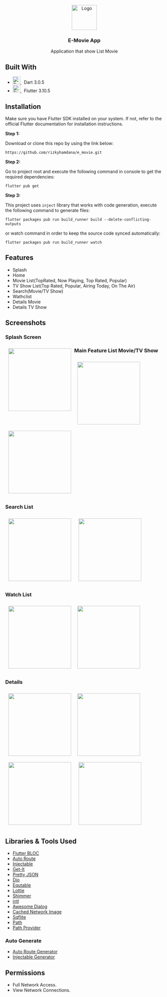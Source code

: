 <!-- PROJECT LOGO -->
<br />
<div align="center">
    <img src="/readme/app_icon.png" alt="Logo" width="80">
  <h3 align="center">E-Movie App</h3>

  <p align="center">
    Application that show List Movie
  </p>
</div>

##

## Built With

* <a href="https://dart.dev/">
    <img src="https://www.vectorlogo.zone/logos/dartlang/dartlang-icon.svg" alt="Dart" width="24"> 
  </a>  
   &nbsp;&nbsp;Dart 3.0.5
  


* <a href="https://flutter.dev/">
    <img src="https://www.vectorlogo.zone/logos/flutterio/flutterio-icon.svg" alt="Flutter" width="24"> 
  </a>
   &nbsp;&nbsp;Flutter 3.10.5



## Installation

Make sure you have Flutter SDK installed on your system. If not, refer to the official Flutter documentation for installation instructions.

**Step 1:**

Download or clone this repo by using the link below:

```
https://github.com/rizkyhamdana/e_movie.git
```

**Step 2:**

Go to project root and execute the following command in console to get the required dependencies: 

```
flutter pub get 
```

**Step 3:**

This project uses `inject` library that works with code generation, execute the following command to generate files:

```
flutter packages pub run build_runner build --delete-conflicting-outputs
```

or watch command in order to keep the source code synced automatically:

```
flutter packages pub run build_runner watch
```

## Features

* Splash
* Home
* Movie List(TopRated, Now Playing, Top Rated, Popular)
* TV Show List(Top Rated, Popular, Airing Today, On The Air)
* Search(Movie/TV Show)
* Wathclist
* Details Movie
* Details TV Show
  
## Screenshots


### Splash Screen
[<img src="/readme/ss1.png" align="left"
width="200"
    hspace="10" vspace="10">](/readme/ss1.png)
    
### Main Feature List Movie/TV Show
[<img src="/readme/ss2.png" align="left"
width="200"
    hspace="10" vspace="10">](/readme/ss2.png)
[<img src="/readme/ss3.png" align="center"
width="200"
    hspace="10" vspace="10">](/readme/ss3.png)

### Search List
[<img src="/readme/ss4.png" align="center"
width="200"
    hspace="10" vspace="10">](/readme/ss4.png)
[<img src="/readme/ss5.png" align="center"
width="200"
    hspace="10" vspace="10">](/readme/ss5.png)

### Watch List
[<img src="/readme/ss6.png" align="left"
width="200"
    hspace="10" vspace="10">](/readme/ss6.png)
[<img src="/readme/ss7.png" align="center"
width="200"
    hspace="10" vspace="10">](/readme/ss7.png)
### Details
[<img src="/readme/ss8.png" align="left"
width="200"
    hspace="10" vspace="10">](/readme/ss8.png)
[<img src="/readme/ss9.png" align="center"
width="200"
    hspace="10" vspace="10">](/readme/ss9.png)
[<img src="/readme/ss10.png" align="center"
width="200"
    hspace="10" vspace="10">](/readme/ss10.png)
[<img src="/readme/ss11.png" align="center"
width="200"
    hspace="10" vspace="10">](/readme/ss11.png)

## Libraries & Tools Used

* [Flutter BLOC](https://pub.dev/packages/flutter_bloc)
* [Auto Route](https://pub.dev/packages/auto_route)
* [Injectable](https://pub.dev/packages/injectable)
* [Get-It](https://pub.dev/packages/get_it)
* [Pretty JSON](https://pub.dev/packages/pretty_json)
* [Dio](https://pub.dev/packages/dio)
* [Equtable](https://pub.dev/packages/equatable)
* [Lottie](https://pub.dev/packages/lottie)
* [Shimmer](https://pub.dev/packages/shimmer)
* [intl](https://pub.dev/packages/intl)
* [Awesome Dialog](https://pub.dev/packages/awesome_dialog)
* [Cached Network Image](https://pub.dev/packages/cached_network_image)
* [Sqflite](https://pub.dev/packages/sqflite)
* [Path](https://pub.dev/packages/path)
* [Path Provider](https://pub.dev/packages/path_provider)
### Auto Generate
* [Auto Route Generator](https://pub.dev/packages/auto_route_generator)
* [Injectable Generator](https://pub.dev/packages/injectable_generator)


## Permissions

- Full Network Access.
- View Network Connections.